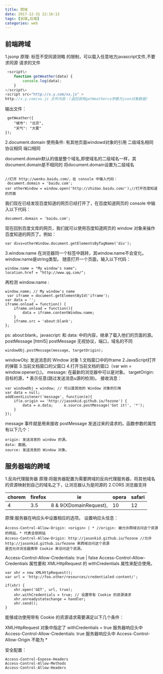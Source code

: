 ```yaml
---
title: 跨域
date: 2017-12-31 22:16:13
tags: [前端,后端]
categories: web
---
```

## 前端跨域
1.jsonp
原理: 标签不受同源测略
的限制，可以载入任意地方javascript文件,不要求同源
请求的文件
```javascript
 <script\>
    function getWeather(data) {
        console.log(data);
    }
</script\>
<script src="http://x.y.com/xx.js" >
http://x.y.com/xx.js 文件内容：(返回调用getWeatherca参数为json对象数据）
```
输出文件：
```
 getWeather({
    "城市": "北京",
    "天气": "大雾"
});
```
<!--more-->
2.document.domain
使用条件:
有其他页面windowd对象的引用
二级域名相同
协议相同
端口相同

document.domain默认的值是整个域名,即使域名的二级域名一样，其document.domain是不相同的
将document.domain设置为二级域名

```
 
//打开 http://wenku.baidu.com/，在 console 中输入代码：
 document.domain = 'baidu.com';
var otherWindow = window.open('http://zhidao.baidu.com/');//打开百度知道的页面
```
我们现在已经发现百度知道的网页已经打开了，在百度知道网页的 console 中输入以下代码：
```
document.domain = 'baidu.com';
```
现在回到百度文库的网页，我们就可以使用百度知道网页的 window 对象来操作百度知道的网页了。例如：
```
var divs=otherWindow.document.getElementsByTagName('div');
```
3.window.name
在浏览器同一个标签中跳转，其window.name不会变化。window.name是string类型。
随意打开一个页面，输入以下代码：
```
window.name = "My window's name";
location.href = "http://www.qq.com/";
```
再检测 window.name :

```
window.name; // My window's name
 var iframe = document.getElementById('iframe');
var data = '';
iframe.onload = function() {
    iframe.onload = function(){
        data = iframe.contentWindow.name;
    }
    iframe.src = 'about:blank';
};
```
ps: about:blank，javascript: 和 data: 中的内容，继承了载入他们的页面的源。
postMessage [html5]
postMessage 无视协议，端口，域名的不同

```
windowObj.postMessage(message, targetOrigin);
```
windowObj: 发送消息的 Window 对象
1.文档窗口中的iframe
2.JavaScript打开的弹窗 
3.当前文档窗口的父窗口 
4.打开当前文档的窗口（var win = window.opener();)。
message: 在最新的浏览器中可以是对象。
targetOrigin: 目标的源，* 表示任意(跳过发送消息u源的检测)。
接收消息：
```
var windowObj = window; // 可以是其他的 Window 对象的引用
var data = null;
addEventListener('message', function(e){
    if(e.origin == 'http://jasonkid.github.io/fezone') {
        data = e.data;     e.source.postMessage('Got it!', '*');
    }
});
```
message 事件就是用来接收 postMessage 发送过来的请求的。函数参数的属性有以下几个：
```
origin: 发送消息的 window 的源。
data: 数据。
source: 发送消息的 Window 对象。
```
## 服务器端的跨域
1.反向代理服务器
原理:将服务器配置为需要跨域的反向代理服务器，将其他域名的资源映射到自己的域名之下，让浏览器认为是同源的
2.CORS
浏览器支持

chorem	|firefox	|ie|	opera|	safari
--|--|--|--|--
4	|3.5	|8 & 9(XDomainRequest), |10	|12|	4
原理:服务器在响应头中设置相应的选项。
设置响应头信息：

```
Access-Control-Allow-Origin: <origin> | * //origin: 被允许跨域访问这个资源的网站，* 代表全部网站
Access-Control-Allow-Origin: http://jasonkid.github.io/fezone //允许 http://jasonkid.github.io/fezone 来跨域访问这个资源
是否允许浏览器携带 Cookie 来访问这个资源。
```

Access-Control-Allow-Credentials: true | false
Access-Control-Allow-Credentials 属性要和 XMLHttpRequest 的 withCredentials 属性来配合使用。

```
var xhr = new XMLHttpRequest();
var url = 'http://foo.other/resources/credentialed-content/';
    
if(xhr) {
    xhr.open('GET', url, true);
    xhr.withCredentials = true; // 设置带有 Cookie 的资源请求
    xhr.onreadystatechange = handler;
    xhr.send(); 
}
```
能够成功使用带有 Cookie 的资源请求需要满足以下几个条件：

XMLHttpRequest 对象中指定了 withCredentials = true
服务器响应头中 Access-Control-Allow-Credentials: true
服务器响应头中 Access-Control-Allow-Origin 不能为 *

安全配置：
```
Access-Control-Expose-Headers
Access-Control-Allow-Methods
Access-Control-Allow-Headers
```